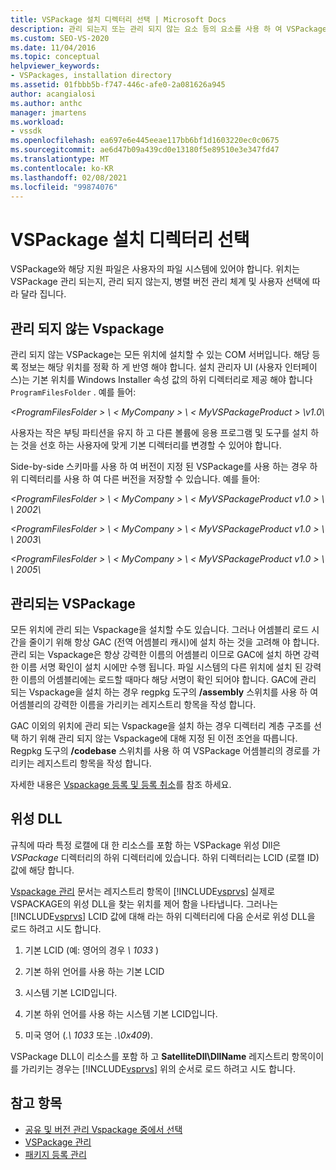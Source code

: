 ```yaml
---
title: VSPackage 설치 디렉터리 선택 | Microsoft Docs
description: 관리 되는지 또는 관리 되지 않는 요소 등의 요소를 사용 하 여 VSPackage 및 지원 파일의 설치 디렉터리를 선택 하는 방법에 대해 알아봅니다.
ms.custom: SEO-VS-2020
ms.date: 11/04/2016
ms.topic: conceptual
helpviewer_keywords:
- VSPackages, installation directory
ms.assetid: 01fbbb5b-f747-446c-afe0-2a081626a945
author: acangialosi
ms.author: anthc
manager: jmartens
ms.workload:
- vssdk
ms.openlocfilehash: ea697e6e445eeae117bb6bf1d1603220ec0c0675
ms.sourcegitcommit: ae6d47b09a439cd0e13180f5e89510e3e347fd47
ms.translationtype: MT
ms.contentlocale: ko-KR
ms.lasthandoff: 02/08/2021
ms.locfileid: "99874076"
---
```

# <a name="choose-the-installation-directory-for-a-vspackage"></a>VSPackage 설치 디렉터리 선택
VSPackage와 해당 지원 파일은 사용자의 파일 시스템에 있어야 합니다. 위치는 VSPackage 관리 되는지, 관리 되지 않는지, 병렬 버전 관리 체계 및 사용자 선택에 따라 달라 집니다.

## <a name="unmanaged-vspackages"></a>관리 되지 않는 Vspackage
 관리 되지 않는 VSPackage는 모든 위치에 설치할 수 있는 COM 서버입니다. 해당 등록 정보는 해당 위치를 정확 하 게 반영 해야 합니다. 설치 관리자 UI (사용자 인터페이스)는 기본 위치를 Windows Installer 속성 값의 하위 디렉터리로 제공 해야 합니다 `ProgramFilesFolder` . 예를 들어:

*&lt;ProgramFilesFolder &gt; \\ &lt; MyCompany &gt; \\ &lt; MyVSPackageProduct &gt; \v1.0\\*

 사용자는 작은 부팅 파티션을 유지 하 고 다른 볼륨에 응용 프로그램 및 도구를 설치 하는 것을 선호 하는 사용자에 맞게 기본 디렉터리를 변경할 수 있어야 합니다.

 Side-by-side 스키마를 사용 하 여 버전이 지정 된 VSPackage를 사용 하는 경우 하위 디렉터리를 사용 하 여 다른 버전을 저장할 수 있습니다. 예를 들어:

 *&lt;ProgramFilesFolder &gt; \\ &lt; MyCompany &gt; \\ &lt; MyVSPackageProduct v1.0 &gt; \\ \\ 2002\\*

 *&lt;ProgramFilesFolder &gt; \\ &lt; MyCompany &gt; \\ &lt; MyVSPackageProduct v1.0 &gt; \\ \\ 2003\\*

 *&lt;ProgramFilesFolder &gt; \\ &lt; MyCompany &gt; \\ &lt; MyVSPackageProduct v1.0 &gt; \\ \\ 2005\\*

## <a name="managed-vspackages"></a>관리되는 VSPackage
 모든 위치에 관리 되는 Vspackage을 설치할 수도 있습니다. 그러나 어셈블리 로드 시간을 줄이기 위해 항상 GAC (전역 어셈블리 캐시)에 설치 하는 것을 고려해 야 합니다. 관리 되는 Vspackage은 항상 강력한 이름의 어셈블리 이므로 GAC에 설치 하면 강력한 이름 서명 확인이 설치 시에만 수행 됩니다. 파일 시스템의 다른 위치에 설치 된 강력한 이름의 어셈블리에는 로드할 때마다 해당 서명이 확인 되어야 합니다. GAC에 관리 되는 Vspackage을 설치 하는 경우 regpkg 도구의 **/assembly** 스위치를 사용 하 여 어셈블리의 강력한 이름을 가리키는 레지스트리 항목을 작성 합니다.

 GAC 이외의 위치에 관리 되는 Vspackage을 설치 하는 경우 디렉터리 계층 구조를 선택 하기 위해 관리 되지 않는 Vspackage에 대해 지정 된 이전 조언을 따릅니다. Regpkg 도구의 **/codebase** 스위치를 사용 하 여 VSPackage 어셈블리의 경로를 가리키는 레지스트리 항목을 작성 합니다.

 자세한 내용은 [Vspackage 등록 및 등록 취소](../../extensibility/registering-and-unregistering-vspackages.md)를 참조 하세요.

## <a name="satellite-dlls"></a>위성 DLL
 규칙에 따라 특정 로캘에 대 한 리소스를 포함 하는 VSPackage 위성 Dll은 *VSPackage* 디렉터리의 하위 디렉터리에 있습니다. 하위 디렉터리는 LCID (로캘 ID) 값에 해당 합니다.

 [Vspackage 관리](../../extensibility/managing-vspackages.md) 문서는 레지스트리 항목이 [!INCLUDE[vsprvs](../../code-quality/includes/vsprvs_md.md)] 실제로 VSPACKAGE의 위성 DLL을 찾는 위치를 제어 함을 나타냅니다. 그러나는 [!INCLUDE[vsprvs](../../code-quality/includes/vsprvs_md.md)] LCID 값에 대해 라는 하위 디렉터리에 다음 순서로 위성 DLL을 로드 하려고 시도 합니다.

1. 기본 LCID (예: 영어의 경우 *\ 1033* )

2. 기본 하위 언어를 사용 하는 기본 LCID

3. 시스템 기본 LCID입니다.

4. 기본 하위 언어를 사용 하는 시스템 기본 LCID입니다.

5. 미국 영어 (*.\ 1033* 또는 *.\0x409*).

VSPackage DLL이 리소스를 포함 하 고 **SatelliteDll\DllName** 레지스트리 항목이이를 가리키는 경우는 [!INCLUDE[vsprvs](../../code-quality/includes/vsprvs_md.md)] 위의 순서로 로드 하려고 시도 합니다.

## <a name="see-also"></a>참고 항목
- [공유 및 버전 관리 Vspackage 중에서 선택](../../extensibility/choosing-between-shared-and-versioned-vspackages.md)
- [VSPackage 관리](../../extensibility/managing-vspackages.md)
- [패키지 등록 관리](/previous-versions/bb166783(v=vs.100))